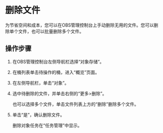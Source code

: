 # 删除文件<a name="zh-cn_topic_0045829053"></a>

为节省空间和成本，您可以在OBS管理控制台上手动删除无用的文件。您可以删除单个文件，也可以批量删除多个文件。

## 操作步骤<a name="sbce25240b91d49e2a0d7b514a73a7da9"></a>

1.  在OBS管理控制台左侧导航栏选择“对象存储“。
2.  在桶列表单击待操作的桶，进入“概览”页面。
3.  在左侧导航栏，单击“对象”。
4.  选中待删除的文件，并单击右侧的“更多\>删除”。

    也可以选择多个文件，单击文件列表上方的“删除”删除多个文件。

5.  单击“是”，确认删除文件。

    删除对象任务在“任务管理”中显示。


